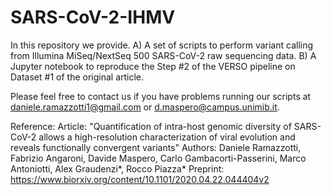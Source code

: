 SARS-CoV-2-IHMV
=================

In this repository we provide. 
A) A set of scripts to perform variant calling from Illumina MiSeq/NextSeq 500 SARS-CoV-2 raw sequencing data.
B) A Jupyter notebook to reproduce the Step #2 of the VERSO pipeline on Dataset #1 of the original article. 

Please feel free to contact us if you have problems running our scripts at daniele.ramazzotti1@gmail.com or d.maspero@campus.unimib.it. 

Reference:
Article: "Quantification of intra-host genomic diversity of SARS-CoV-2 allows a high-resolution characterization of viral evolution and reveals functionally convergent variants"
Authors: Daniele Ramazzotti, Fabrizio Angaroni, Davide Maspero, Carlo Gambacorti-Passerini, Marco Antoniotti,  Alex Graudenzi*, Rocco Piazza*
Preprint: https://www.biorxiv.org/content/10.1101/2020.04.22.044404v2
